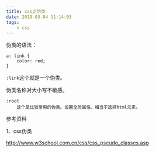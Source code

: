 ```yaml
---
title: css之伪类
date: 2019-03-04 11:14:03
tags:
	- css
---
```






伪类的语法：

```
a: link {
    color: red;
}
```

`:link`这个就是一个伪类。

伪类名称对大小写不敏感。



```
:root
	这个是比较常用的伪类。设置全局属性。相当于选择html元素。
```



参考资料

1、css伪类

http://www.w3school.com.cn/css/css_pseudo_classes.asp

